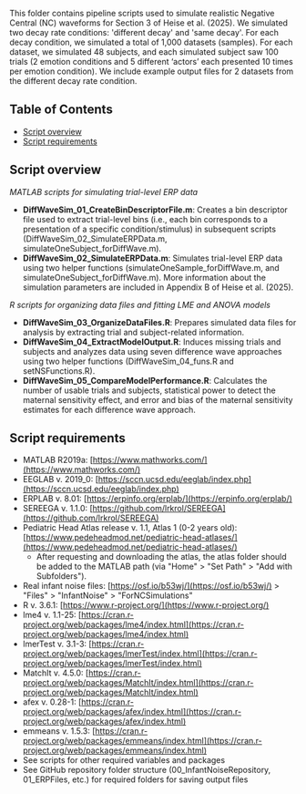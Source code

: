 This folder contains pipeline scripts used to simulate realistic Negative Central (NC) waveforms for Section 3 of Heise et al. (2025). We simulated two decay rate conditions: 'different decay' and 'same decay'. For each decay condition, we simulated a total of 1,000 datasets (samples). For each dataset, we simulated 48 subjects, and each simulated subject saw 100 trials (2 emotion conditions and 5 different ‘actors’ each presented 10 times per emotion condition). We include example output files for 2 datasets from the different decay rate condition.

## Table of Contents  
* [Script overview](#script-overview) 
* [Script requirements](#script-requirements)
  
## Script overview

*MATLAB scripts for simulating trial-level ERP data*
* **DiffWaveSim_01_CreateBinDescriptorFile.m**: Creates a bin descriptor file used to extract trial-level bins (i.e., each bin corresponds to a presentation of a specific condition/stimulus) in subsequent scripts (DiffWaveSim_02_SimulateERPData.m, simulateOneSubject_forDiffWave.m). 
* **DiffWaveSim_02_SimulateERPData.m**: Simulates trial-level ERP data using two helper functions (simulateOneSample_forDiffWave.m, and simulateOneSubject_forDiffWave.m). More information about the simulation parameters are included in Appendix B of Heise et al. (2025).

*R scripts for organizing data files and fitting LME and ANOVA models*
* **DiffWaveSim_03_OrganizeDataFiles.R**: Prepares simulated data files for analysis by extracting trial and subject-related information.
* **DiffWaveSim_04_ExtractModelOutput.R**: Induces missing trials and subjects and analyzes data using seven difference wave approaches using two helper functions (DiffWaveSim_04_funs.R and setNSFunctions.R).
* **DiffWaveSim_05_CompareModelPerformance.R**: Calculates the number of usable trials and subjects, statistical power to detect the maternal sensitivity effect, and error and bias of the maternal sensitivity estimates for each difference wave approach. 

## Script requirements
* MATLAB R2019a: [https://www.mathworks.com/](https://www.mathworks.com/)
* EEGLAB v. 2019_0: [https://sccn.ucsd.edu/eeglab/index.php](https://sccn.ucsd.edu/eeglab/index.php)
* ERPLAB v. 8.01: [https://erpinfo.org/erplab/](https://erpinfo.org/erplab/)
* SEREEGA v. 1.1.0: [https://github.com/lrkrol/SEREEGA](https://github.com/lrkrol/SEREEGA)
* Pediatric Head Atlas release v. 1.1, Atlas 1 (0-2 years old): [https://www.pedeheadmod.net/pediatric-head-atlases/](https://www.pedeheadmod.net/pediatric-head-atlases/)
  * After requesting and downloading the atlas, the atlas folder should be added to the MATLAB path (via "Home" > "Set Path" > "Add with Subfolders").
* Real infant noise files: [https://osf.io/b53wj/](https://osf.io/b53wj/) > "Files" > "InfantNoise" > "ForNCSimulations"
* R v. 3.6.1: [https://www.r-project.org/](https://www.r-project.org/)
* lme4 v. 1.1-25: [https://cran.r-project.org/web/packages/lme4/index.html](https://cran.r-project.org/web/packages/lme4/index.html)
* lmerTest v. 3.1-3: [https://cran.r-project.org/web/packages/lmerTest/index.html](https://cran.r-project.org/web/packages/lmerTest/index.html)
* MatchIt v. 4.5.0: [https://cran.r-project.org/web/packages/MatchIt/index.html](https://cran.r-project.org/web/packages/MatchIt/index.html)
* afex v. 0.28-1: [https://cran.r-project.org/web/packages/afex/index.html](https://cran.r-project.org/web/packages/afex/index.html)
* emmeans v. 1.5.3: [https://cran.r-project.org/web/packages/emmeans/index.html](https://cran.r-project.org/web/packages/emmeans/index.html)
* See scripts for other required variables and packages
* See GitHub repository folder structure (00_InfantNoiseRepository, 01_ERPFiles, etc.) for required folders for saving output files
